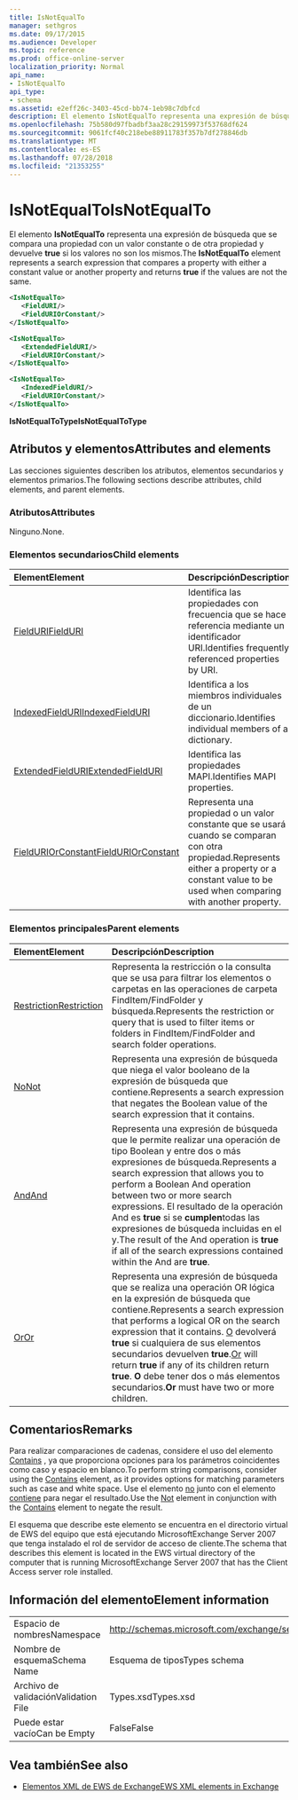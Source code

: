 ```yaml
---
title: IsNotEqualTo
manager: sethgros
ms.date: 09/17/2015
ms.audience: Developer
ms.topic: reference
ms.prod: office-online-server
localization_priority: Normal
api_name:
- IsNotEqualTo
api_type:
- schema
ms.assetid: e2eff26c-3403-45cd-bb74-1eb98c7dbfcd
description: El elemento IsNotEqualTo representa una expresión de búsqueda que compara una propiedad con un valor constante u otra propiedad y devuelve true si los valores no son los mismos.
ms.openlocfilehash: 75b580d97fbadbf3aa28c29159973f53768df624
ms.sourcegitcommit: 9061fcf40c218ebe88911783f357b7df278846db
ms.translationtype: MT
ms.contentlocale: es-ES
ms.lasthandoff: 07/28/2018
ms.locfileid: "21353255"
---
```

# <a name="isnotequalto"></a><span data-ttu-id="dd4ae-103">IsNotEqualTo</span><span class="sxs-lookup"><span data-stu-id="dd4ae-103">IsNotEqualTo</span></span>

<span data-ttu-id="dd4ae-104">El elemento **IsNotEqualTo** representa una expresión de búsqueda que se compara una propiedad con un valor constante o de otra propiedad y devuelve **true** si los valores no son los mismos.</span><span class="sxs-lookup"><span data-stu-id="dd4ae-104">The **IsNotEqualTo** element represents a search expression that compares a property with either a constant value or another property and returns **true** if the values are not the same.</span></span> 
  
```xml
<IsNotEqualTo>
   <FieldURI/>
   <FieldURIOrConstant/>
</IsNotEqualTo>
```

```xml
<IsNotEqualTo>
   <ExtendedFieldURI/> 
   <FieldURIOrConstant/>
</IsNotEqualTo>
```

```xml
<IsNotEqualTo>
   <IndexedFieldURI/>
   <FieldURIOrConstant/>
</IsNotEqualTo>
```

<span data-ttu-id="dd4ae-105">**IsNotEqualToType**</span><span class="sxs-lookup"><span data-stu-id="dd4ae-105">**IsNotEqualToType**</span></span>

## <a name="attributes-and-elements"></a><span data-ttu-id="dd4ae-106">Atributos y elementos</span><span class="sxs-lookup"><span data-stu-id="dd4ae-106">Attributes and elements</span></span>

<span data-ttu-id="dd4ae-107">Las secciones siguientes describen los atributos, elementos secundarios y elementos primarios.</span><span class="sxs-lookup"><span data-stu-id="dd4ae-107">The following sections describe attributes, child elements, and parent elements.</span></span>
  
### <a name="attributes"></a><span data-ttu-id="dd4ae-108">Atributos</span><span class="sxs-lookup"><span data-stu-id="dd4ae-108">Attributes</span></span>

<span data-ttu-id="dd4ae-109">Ninguno.</span><span class="sxs-lookup"><span data-stu-id="dd4ae-109">None.</span></span>
  
### <a name="child-elements"></a><span data-ttu-id="dd4ae-110">Elementos secundarios</span><span class="sxs-lookup"><span data-stu-id="dd4ae-110">Child elements</span></span>

|<span data-ttu-id="dd4ae-111">**Element**</span><span class="sxs-lookup"><span data-stu-id="dd4ae-111">**Element**</span></span>|<span data-ttu-id="dd4ae-112">**Descripción**</span><span class="sxs-lookup"><span data-stu-id="dd4ae-112">**Description**</span></span>|
|:-----|:-----|
|[<span data-ttu-id="dd4ae-113">FieldURI</span><span class="sxs-lookup"><span data-stu-id="dd4ae-113">FieldURI</span></span>](fielduri.md) <br/> |<span data-ttu-id="dd4ae-114">Identifica las propiedades con frecuencia que se hace referencia mediante un identificador URI.</span><span class="sxs-lookup"><span data-stu-id="dd4ae-114">Identifies frequently referenced properties by URI.</span></span>  <br/> |
|[<span data-ttu-id="dd4ae-115">IndexedFieldURI</span><span class="sxs-lookup"><span data-stu-id="dd4ae-115">IndexedFieldURI</span></span>](indexedfielduri.md) <br/> |<span data-ttu-id="dd4ae-116">Identifica a los miembros individuales de un diccionario.</span><span class="sxs-lookup"><span data-stu-id="dd4ae-116">Identifies individual members of a dictionary.</span></span>  <br/> |
|[<span data-ttu-id="dd4ae-117">ExtendedFieldURI</span><span class="sxs-lookup"><span data-stu-id="dd4ae-117">ExtendedFieldURI</span></span>](extendedfielduri.md) <br/> |<span data-ttu-id="dd4ae-118">Identifica las propiedades MAPI.</span><span class="sxs-lookup"><span data-stu-id="dd4ae-118">Identifies MAPI properties.</span></span>  <br/> |
|[<span data-ttu-id="dd4ae-119">FieldURIOrConstant</span><span class="sxs-lookup"><span data-stu-id="dd4ae-119">FieldURIOrConstant</span></span>](fielduriorconstant.md) <br/> |<span data-ttu-id="dd4ae-120">Representa una propiedad o un valor constante que se usará cuando se comparan con otra propiedad.</span><span class="sxs-lookup"><span data-stu-id="dd4ae-120">Represents either a property or a constant value to be used when comparing with another property.</span></span>  <br/> |
   
### <a name="parent-elements"></a><span data-ttu-id="dd4ae-121">Elementos principales</span><span class="sxs-lookup"><span data-stu-id="dd4ae-121">Parent elements</span></span>

|<span data-ttu-id="dd4ae-122">**Element**</span><span class="sxs-lookup"><span data-stu-id="dd4ae-122">**Element**</span></span>|<span data-ttu-id="dd4ae-123">**Descripción**</span><span class="sxs-lookup"><span data-stu-id="dd4ae-123">**Description**</span></span>|
|:-----|:-----|
|[<span data-ttu-id="dd4ae-124">Restriction</span><span class="sxs-lookup"><span data-stu-id="dd4ae-124">Restriction</span></span>](restriction.md) <br/> |<span data-ttu-id="dd4ae-125">Representa la restricción o la consulta que se usa para filtrar los elementos o carpetas en las operaciones de carpeta FindItem/FindFolder y búsqueda.</span><span class="sxs-lookup"><span data-stu-id="dd4ae-125">Represents the restriction or query that is used to filter items or folders in FindItem/FindFolder and search folder operations.</span></span>  <br/> |
|[<span data-ttu-id="dd4ae-126">No</span><span class="sxs-lookup"><span data-stu-id="dd4ae-126">Not</span></span>](not.md) <br/> |<span data-ttu-id="dd4ae-127">Representa una expresión de búsqueda que niega el valor booleano de la expresión de búsqueda que contiene.</span><span class="sxs-lookup"><span data-stu-id="dd4ae-127">Represents a search expression that negates the Boolean value of the search expression that it contains.</span></span>  <br/> |
|[<span data-ttu-id="dd4ae-128">And</span><span class="sxs-lookup"><span data-stu-id="dd4ae-128">And</span></span>](and.md) <br/> |<span data-ttu-id="dd4ae-129">Representa una expresión de búsqueda que le permite realizar una operación de tipo Boolean y entre dos o más expresiones de búsqueda.</span><span class="sxs-lookup"><span data-stu-id="dd4ae-129">Represents a search expression that allows you to perform a Boolean And operation between two or more search expressions.</span></span> <span data-ttu-id="dd4ae-130">El resultado de la operación And es **true** si se **cumplen**todas las expresiones de búsqueda incluidas en el y.</span><span class="sxs-lookup"><span data-stu-id="dd4ae-130">The result of the And operation is **true** if all of the search expressions contained within the And are **true**.</span></span>  <br/> |
|[<span data-ttu-id="dd4ae-131">Or</span><span class="sxs-lookup"><span data-stu-id="dd4ae-131">Or</span></span>](or.md) <br/> |<span data-ttu-id="dd4ae-132">Representa una expresión de búsqueda que se realiza una operación OR lógica en la expresión de búsqueda que contiene.</span><span class="sxs-lookup"><span data-stu-id="dd4ae-132">Represents a search expression that performs a logical OR on the search expression that it contains.</span></span> <span data-ttu-id="dd4ae-133">[O](or.md) devolverá **true** si cualquiera de sus elementos secundarios devuelven **true**.</span><span class="sxs-lookup"><span data-stu-id="dd4ae-133">[Or](or.md) will return **true** if any of its children return **true**.</span></span> <span data-ttu-id="dd4ae-134">**O** debe tener dos o más elementos secundarios.</span><span class="sxs-lookup"><span data-stu-id="dd4ae-134">**Or** must have two or more children.</span></span>  <br/> |
   
## <a name="remarks"></a><span data-ttu-id="dd4ae-135">Comentarios</span><span class="sxs-lookup"><span data-stu-id="dd4ae-135">Remarks</span></span>

<span data-ttu-id="dd4ae-136">Para realizar comparaciones de cadenas, considere el uso del elemento [Contains](contains.md) , ya que proporciona opciones para los parámetros coincidentes como caso y espacio en blanco.</span><span class="sxs-lookup"><span data-stu-id="dd4ae-136">To perform string comparisons, consider using the [Contains](contains.md) element, as it provides options for matching parameters such as case and white space.</span></span> <span data-ttu-id="dd4ae-137">Use el elemento [no](not.md) junto con el elemento [contiene](contains.md) para negar el resultado.</span><span class="sxs-lookup"><span data-stu-id="dd4ae-137">Use the [Not](not.md) element in conjunction with the [Contains](contains.md) element to negate the result.</span></span> 
  
<span data-ttu-id="dd4ae-138">El esquema que describe este elemento se encuentra en el directorio virtual de EWS del equipo que está ejecutando MicrosoftExchange Server 2007 que tenga instalado el rol de servidor de acceso de cliente.</span><span class="sxs-lookup"><span data-stu-id="dd4ae-138">The schema that describes this element is located in the EWS virtual directory of the computer that is running MicrosoftExchange Server 2007 that has the Client Access server role installed.</span></span>
  
## <a name="element-information"></a><span data-ttu-id="dd4ae-139">Información del elemento</span><span class="sxs-lookup"><span data-stu-id="dd4ae-139">Element information</span></span>

|||
|:-----|:-----|
|<span data-ttu-id="dd4ae-140">Espacio de nombres</span><span class="sxs-lookup"><span data-stu-id="dd4ae-140">Namespace</span></span>  <br/> |http://schemas.microsoft.com/exchange/services/2006/types  <br/> |
|<span data-ttu-id="dd4ae-141">Nombre de esquema</span><span class="sxs-lookup"><span data-stu-id="dd4ae-141">Schema Name</span></span>  <br/> |<span data-ttu-id="dd4ae-142">Esquema de tipos</span><span class="sxs-lookup"><span data-stu-id="dd4ae-142">Types schema</span></span>  <br/> |
|<span data-ttu-id="dd4ae-143">Archivo de validación</span><span class="sxs-lookup"><span data-stu-id="dd4ae-143">Validation File</span></span>  <br/> |<span data-ttu-id="dd4ae-144">Types.xsd</span><span class="sxs-lookup"><span data-stu-id="dd4ae-144">Types.xsd</span></span>  <br/> |
|<span data-ttu-id="dd4ae-145">Puede estar vacío</span><span class="sxs-lookup"><span data-stu-id="dd4ae-145">Can be Empty</span></span>  <br/> |<span data-ttu-id="dd4ae-146">False</span><span class="sxs-lookup"><span data-stu-id="dd4ae-146">False</span></span>  <br/> |
   
## <a name="see-also"></a><span data-ttu-id="dd4ae-147">Vea también</span><span class="sxs-lookup"><span data-stu-id="dd4ae-147">See also</span></span>

- [<span data-ttu-id="dd4ae-148">Elementos XML de EWS de Exchange</span><span class="sxs-lookup"><span data-stu-id="dd4ae-148">EWS XML elements in Exchange</span></span>](ews-xml-elements-in-exchange.md)

